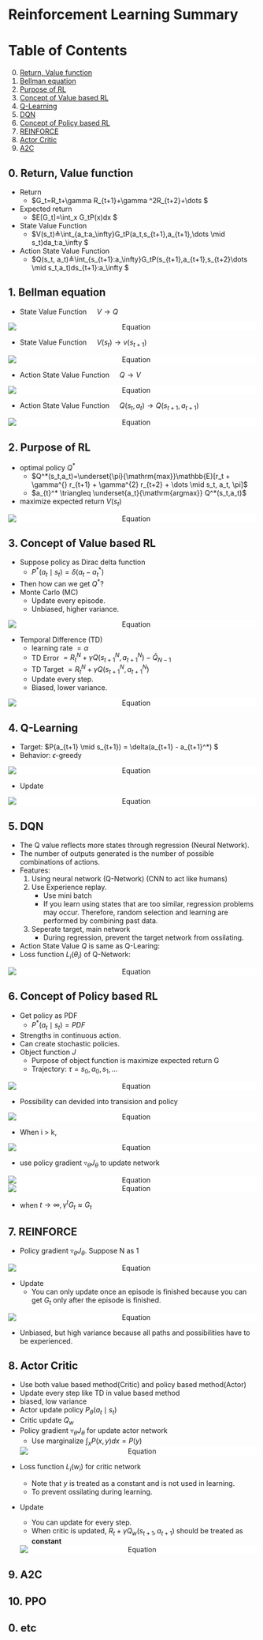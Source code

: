 # Reinforcement Learning Summary

# Table of Contents
0. [Return, Value function](#0-return-value-function)
1. [Bellman equation](#1-bellman-equation)
2. [Purpose of RL](#2-purpose-of-rl)
3. [Concept of Value based RL](#3-concept-of-value-based-rl)
4. [Q-Learning](#4-q-learning)
5. [DQN](#5-dqn)
6. [Concept of Policy based RL](#6-concept-of-policy-based-rl)
7. [REINFORCE](#7-reinforce)
8. [Actor Critic](#8-actor-critic)
9. [A2C](#9-a2c)

## 0. Return, Value function
- Return
    - $G_t=R_t+\gamma R_{t+1}+\gamma ^2R_{t+2}+\dots $
- Expected return
    - $E[G_t]=\int_x G_tP(x)dx $
- State Value Function
    - $V(s_t)≜\int_{a_t:a_\infty}G_tP(a_t,s_{t+1},a_{t+1},\dots \mid s_t)da_t:a_\infty $
- Action State Value Function
    - $Q(s_t, a_t)≜\int_{s_{t+1}:a_\infty}G_tP(s_{t+1},a_{t+1},s_{t+2}\dots \mid s_t,a_t)ds_{t+1}:a_\infty $

## 1. Bellman equation
- State Value Function $\quad V \rightarrow Q$
<div align="center">
    <img src="./figures/1_1.svg" alt="Equation" style="display: block; margin: 0 auto; background-color: white;">
</div>
<!-- $$\begin{align*}
V(s_t) &\triangleq \int_{a_t:a_\infty}G_tP(a_t,s_{t+1},a_{t+1},\dots \mid s_t)da_t:a_\infty \\
&=\int_{a_t}\int_{s_{t+1}:a_\infty}G_tP(s_{t+1},a_{t+1},\dots \mid s_t,a_t)ds_{t+1}:a_\infty P(a_t \mid s_t)da_t \\
&=\int_{a_t}Q(s_t,a_t) P(a_t \mid s_t)da_t
\end{align*}$$ -->

- State Value Function $\quad V(s_t) \rightarrow v(s_{t+1})$
<div align="center">
    <img src="./figures/1_2.svg" alt="Equation" style="display: block; margin: 0 auto; background-color: white;">
</div>
<!-- $$\begin{align*}
V(s_t) &\triangleq \int_{a_t:a_\infty}G_tP(a_t,s_{t+1},a_{t+1},\dots \mid s_t)da_t:a_\infty \\
&=\int_{a_t:s_{t+1}}\int_{a_{t+1}:a_\infty}(R_t+\gamma G_{t+1})P(a_{t+1},\dots \mid s_t,a_t,s_{t+1})da_{t+1}:a_\infty P(a_t,s_{t+1} \mid s_t)da_t:s_{t+1} \\
&=\int_{a_t:s_{t+1}}(R_t+\gamma V(s_{t+1}))P(a_ts_{t+1} \mid s_t)da_t:s_{t+1}
\end{align*}$$ -->

- Action State Value Function $\quad Q \rightarrow V$
<div align="center">
    <img src="./figures/1_3.svg" alt="Equation" style="display: block; margin: 0 auto; background-color: white;">
</div>
<!-- $$\begin{align*}
Q(s_t, a_t) &\triangleq \int_{s_{t+1}:a_\infty}G_t P(s_{t+1},a_{t+1},s_{t+2}\dots \mid s_t,a_t) ds_{t+1}:a_\infty \\
&= \int_{s_{t+1}} \int_{a_{t+1}:a_\infty} \big( R_t + \gamma G_{t+1} \big) P(a_{t+1} s_{t+2} \dots \mid s_t, a_t, s_{t+1}) da_{t+1}:a_\infty P(s_{t+1} \mid s_t, a_t) ds_{t+1} \\
&= \int_{s_{t+1}} \big( R_t + V(s_{t+1}) \big) P(s_{t+1} \mid s_t, a_t) ds_{t+1} 
\end{align*}$$ -->
    

- Action State Value Function $\quad Q(s_t,a_t) \rightarrow Q(s_{t+1},a_{t+1})$
<div align="center">
    <img src="./figures/1_4.svg" alt="Equation" style="display: block; margin: 0 auto; background-color: white;">
</div>
<!-- $$\begin{align*}
Q(s_t, a_t) &\triangleq \int_{s_{t+1}:a_\infty}G_t P(s_{t+1},a_{t+1},s_{t+2}\dots \mid s_t,a_t) ds_{t+1}:a_\infty \\
&= \int_{s_{t+1} a_{t+1}} \int_{s_{t+2}:a_\infty} \big( R_t + \gamma G_{t+1} \big) P(s_{t+2} \dots \mid s_t, a_t, s_{t+1}, a_{t+1}) ds_{t+2}:a_\infty P(s_{t+1}, a_{t+1} \mid s_t, a_t) ds_{t+1} a_{t+1} \\
&= \int_{s_{t+1} a_{t+1}} \big( R_t + \gamma Q(s_{t+1}, a_{t+1}) \big) P(s_{t+1}, a_{t+1} \mid s_t, a_t) ds_{t+1} da_{t+1} \\
&= \int_{s_{t+1} a_{t+1}} \big( R_t + \gamma Q(s_{t+1}, a_{t+1}) \big) P(s_{t+1} \mid s_t, a_t) P(a_{t+1} \mid s_{t+1}) ds_{t+1} a_{t+1}
\end{align*}$$ -->

## 2. Purpose of RL
- optimal policy $Q^*$
    - $Q^*(s_t,a_t)=\underset{\pi}{\mathrm{max}}\mathbb{E}[r_t + \gamma^{} r_{t+1} + \gamma^{2} r_{t+2} + \dots \mid s_t, a_t, \pi]$
    - $a_{t}^* \triangleq \underset{a_t}{\mathrm{argmax}} Q^*(s_t,a_t)$
- maximize expected return $V(s_t)$
<div align="center">
    <img src="./figures/2_1.svg" alt="Equation" style="display: block; margin: 0 auto; background-color: white;">
</div>
<!-- $$\begin{align*}
\mathrm{argmax} V(s_t) &= \mathrm{argmax} \int_{a_t} Q(s_t,a_t) P(a_t \mid s_t)da_t \\
&= \mathrm{argmax} \int_{a_t}Q^*(s_t,a_t) P(a_t \mid s_t)da_t
\end{align*}$$ -->

## 3. Concept of Value based RL
- Suppose policy as Dirac delta function
    - $P^* (a_t \mid s_t) = \delta (a_t - a_t^*)$
- Then how can we get $Q^*$?
- Monte Carlo (MC)
    - Update every episode.
    - Unbiased, higher variance.
<div align="center">
    <img src="./figures/3_1.svg" alt="Equation" style="display: block; margin: 0 auto; background-color: white;">
</div>
<!-- $$\begin{align*}
Q(s_t, a_t) \approx \frac{1}{N} \sum_{i=1}^NG_t^{(i)}
\end{align*}$$ -->

- Temporal Difference (TD)
    - learning rate $=\alpha$
    - TD Error $= R_t^N+\gamma Q(s_{t+1}^N, a_{t+1}^N) - \bar{Q}_{N-1}$
    - TD Target $= R_t^N+\gamma Q(s_{t+1}^N, a_{t+1}^N)$
    - Update every step.
    - Biased, lower variance.
<div align="center">
    <img src="./figures/3_2.svg" alt="Equation" style="display: block; margin: 0 auto; background-color: white;">
</div>
<!-- $$\begin{align*}
Q(s_t, a_t) &\approx \frac{1}{N} \sum_{i=1}^N (R_t^N + \gamma Q(s_{t+1}^N, a_{t+1}^N)) \triangleq \bar{Q}_{N} \\
&= \frac{1}{N} ((N-1) \bar{Q}_{N-1} + R_t^N + \gamma Q(s_{t+1}^N, a_{t+1}^N)) \\
&= \bar{Q}_{N-1} + \frac{1}{N} (R_t^N+ \gamma Q(s_{t+1}^N, a_{t+1}^N) - \bar{Q}_{N-1}) \\
\therefore \bar{Q}_{N} &= (1- \alpha ) \bar{Q}_{N-1} + \alpha (R_t^N + \gamma Q(s_{t+1}^N, a_{t+1}^N)) \\
\end{align*}$$ -->

## 4. Q-Learning
- Target: $P(a_{t+1} \mid s_{t+1}) = \delta(a_{t+1} - a_{t+1}^*) $
- Behavior: $\epsilon$-greedy
<div align="center">
    <img src="./figures/4_1.svg" alt="Equation" style="display: block; margin: 0 auto; background-color: white;">
</div>

<!-- $$\begin{align*}
Q(s_t, a_t) &= \int_{s_{t+1} a_{t+1}} \big( R_t + \gamma Q(s_{t+1}, a_{t+1}) \big) P(s_{t+1} \mid s_t, a_t) P(a_{t+1} \mid s_{t+1}) ds_{t+1} a_{t+1} \\
&= \int_{s_{t+1} a_{t+1}} \big( R_t + \gamma Q(s_{t+1}, a_{t+1}) \big) P(s_{t+1} \mid s_t, a_t) \delta(a_{t+1} - a_{t+1}^*) ds_{t+1} a_{t+1} \\
&= \int_{s_{t+1}} \big( R_t + \gamma Q(s_{t+1}, a_{t+1}^*) \big) P(s_{t+1} \mid s_t, a_t) ds_{t+1} \\
&= \int_{s_{t+1}} \big( R_t + \gamma \max _{a_{t+1}} Q(s_{t+1}, a_{t+1}) \big) P(s_{t+1} \mid s_t, a_t) ds_{t+1} \\
&= \frac{1}{N}\sum_{i=1}^N ( R_t^N + \gamma \max _{a_{t+1}} Q(s_{t+1}, a_{t+1}) \big) \\
Q^*(s, a) &= \mathbb{E}_{s' \sim \epsilon } [r + \gamma \max _{a'} Q^*(s', a') \mid s, a] \qquad Q_i \rightarrow Q^*  \ when \ i \rightarrow \infty \\
\end{align*}$$ -->

- Update
<div align="center">
    <img src="./figures/4_2.svg" alt="Equation" style="display: block; margin: 0 auto; background-color: white;">
</div>
<!-- $$\begin{align*}
\bar{Q}_{N} \leftarrow (1- \alpha ) \bar{Q}_{N-1} + \alpha (R_t^N + \gamma \max _{a_{t+1}} Q(s_{t+1}^N, a_{t+1}^N) \big )
\end{align*}$$ -->

## 5. DQN
- The Q value reflects more states through regression (Neural Network).
- The number of outputs generated is the number of possible combinations of actions.
- Features:
    1. Using neural network (Q-Network) (CNN to act like humans)
    2. Use Experience replay.
        - Use mini batch
        - If you learn using states that are too similar, regression problems may occur. Therefore, random selection and learning are performed by combining past data.
    3. Seperate target, main network
        - During regression, prevent the target network from ossilating.
- Action State Value $Q$ is same as Q-Learing:
- Loss function $L_i(\theta _i)$ of Q-Network:
<div align="center">
  <img src="./figures/5_1.svg" alt="Equation" style="display: block; margin: 0 auto; background-color: white;">
</div>
<!-- $$\begin{align*}
L_i(\theta _i) &=  \mathbb{E}_{s,a \sim p(\cdot) } [y_i - Q(s , a ; \theta _i)] \\
y_i &= \mathbb{E}_{s' \sim \epsilon } [r + \gamma \max _{a'} Q(s', a' ; \theta _{i-1}) \mid s, a] \\
{\triangledown}_{\theta _i} L_i(\theta _i) &= \mathbb{E}_{s,a \sim p(\cdot) ; s' \sim \epsilon} [(r + \gamma \max _{a'} Q(s', a' ; \theta _{i-1})-Q(s,a;\theta_i)){\triangledown}_{\theta _i} Q(s , a ; \theta_i )] \\
\end{align*}$$ -->

## 6. Concept of Policy based RL
- Get policy as PDF
    - $P^* (a_t \mid s_t) = PDF$
- Strengths in continuous action.
- Can create stochastic policies.
- Object function $J$ 
    - Purpose of object function is maximize expected return G
    - Trajectory: $\tau = {s_0, a_0, s_1, \dots}$
<div align="center">
  <img src="./figures/6_1.svg" alt="Equation" style="display: block; margin: 0 auto; background-color: white;">
</div>
<!-- $$\begin{align*}
J &\triangleq \mathbb{E}[G_0] \\
&=\int_\tau G_0 \ P(\tau) \ d\tau \\
J_\theta&=\int_\tau G_0 \ P_\theta(\tau) \ d\tau \\
\end{align*}$$ -->

- Possibility can devided into transision and policy
<div align="center">
  <img src="./figures/6_2.svg" alt="Equation" style="display: block; margin: 0 auto; background-color: white;">
</div>
<!-- $$\begin{align*}
{P_\theta(\tau)} &= {P_\theta(s_0, a_0, s_1, \dots)} \\
&= P(s_0)P_\theta(a_0, s_1, \dots \mid s_0) \\
&= P(s_0)P_\theta(a_0 \mid s_0)P_\theta(a_0, s_1, \dots \mid s_0, a_0) \\
&= P(s_0)P_\theta(a_0 \mid s_0)P(s_1 \mid s_0,a_0) P_\theta(a_ 1\mid s_0,a_0,s_1) \dots \\
&= P(s_0)P_\theta(a_0 \mid s_0)P(s_1 \mid s_0,a_0) P_\theta(a_ 1\mid s_0) \dots \\
&= transision \times policy \times transision \times policy \times \dots \\
{\triangledown}_{\theta} \ln{P_\theta(\tau)} &= \sum_{t=0}^{\infty}{{\triangledown}_{\theta} \ln{P_\theta (a_t \mid s_t)} }\\
\end{align*}$$ -->

- When i > k,
<div align="center">
  <img src="./figures/6_3.svg" alt="Equation" style="display: block; margin: 0 auto; background-color: white;">
</div>
<!-- $$\begin{align*}
P_\theta(\tau) &= P_\theta(a_i \mid \tau_{-a_i})P(\tau_{-a_i}) \\
&= P_\theta(a_i \mid s_i)P(\tau_{-a_i}) \\
\int_\tau R_k {\triangledown}_{\theta} \ln{P_\theta (a_i \mid s_i)} \ P_\theta(\tau)d\tau &= \int_\tau R_k {\triangledown}_{\theta} \ln{P_\theta (a_i \mid s_i)} \ P_\theta(a_i \mid s_i)P(\tau_{-a_i}) d\tau \\
&= \int_{\tau_{-a_i}} R_k \int_{a_i} {\triangledown}_{\theta} \ln{P_\theta (a_i \mid s_i)} \ P_\theta(a_i \mid s_i)da_i P(\tau_{-a_i})d\tau_{-a_i} \\
&= \int_{\tau_{-a_i}} R_k \int_{a_i} {\triangledown}_{\theta} P_\theta(a_i \mid s_i)da_i P(\tau_{-a_i})d\tau_{-a_i} \\
&= \int_{\tau_{-a_i}} R_k {\triangledown}_{\theta} \int_{a_i} P_\theta(a_i \mid s_i)da_i P(\tau_{-a_i})d\tau_{-a_i} \\
&= \int_{\tau_{-a_i}} R_k {\triangledown}_{\theta} P(\tau_{-a_i})d\tau_{-a_i} \\
&= 0 \\
\end{align*}$$ -->

- use policy gradient $\triangledown_\theta J_\theta$ to update network
<div align="center">
  <img src="./figures/6_4.svg" alt="Equation" style="display: block; margin: 0 auto; background-color: white;">
</div>
<!-- $$\begin{align*}
\theta \leftarrow \theta + \alpha{\triangledown}_{\theta} J_\theta
\end{align*}$$ -->

<div align="center">
  <img src="./figures/6_5.svg" alt="Equation" style="display: block; margin: 0 auto; background-color: white;">
</div>
<!-- $$\begin{align*}
{\triangledown}_{\theta} J_\theta &\triangleq \frac{\partial J_\theta}{\partial \theta} \\
&={\triangledown}_{\theta}\int_\tau G_0 \ P_\theta(\tau)d\tau \\
&=\int_\tau G_0 \ {\triangledown}_{\theta} \ P_\theta(\tau)d\tau \\
&=\int_\tau G_0 \ {\triangledown}_{\theta} \ \ln{P_\theta(\tau)} \ P_\theta(\tau)d\tau \\
&=\int_\tau (R_0 + \gamma R_1 + \gamma^2 R_2 \dots) \ ({\triangledown}_{\theta} \ln{P_\theta (a_0 \mid s_0)} + {\triangledown}_{\theta} \ln{P_\theta (a_1 \mid s_1)}+\dots) \ P_\theta(\tau)d\tau \\
&=\int_\tau \sum_{t=0}^{\infty} \ ({\triangledown}_{\theta} \ln{P_\theta (a_t \mid s_t)} \times (\sum_{k=t}^{\infty}{\gamma ^k R_k}) ) \ P_\theta(\tau)d\tau \\
&=\int_\tau \sum_{t=0}^{\infty} \ ({\triangledown}_{\theta} \ln{P_\theta (a_t \mid s_t)} \times (\sum_{k=t}^{\infty}{\gamma ^t \gamma ^{k-t} R_k}) ) \ P_\theta(\tau)d\tau \\
&=\int_\tau \sum_{t=0}^{\infty} \ ({\triangledown}_{\theta} \ln{P_\theta (a_t \mid s_t)} \times ({\gamma ^t G_t}) ) \ P_\theta(\tau)d\tau \\
&\approx \int_\tau \sum_{t=0}^{\infty} \ ({\triangledown}_{\theta} \ln{P_\theta (a_t \mid s_t)} \times G_t ) \ P_\theta(\tau)d\tau \\
\end{align*}$$ -->

- when $t \rightarrow \infty , {\gamma ^t G_t} \approx {G_t}$

## 7. REINFORCE
- Policy gradient $\triangledown_\theta J_\theta$. Suppose N as 1
<div align="center">
  <img src="./figures/7_1.svg" alt="Equation" style="display: block; margin: 0 auto; background-color: white;">
</div>

<!-- $$\begin{align*}
{\triangledown}_{\theta} J_\theta &\approx \int_\tau \sum_{t=0}^{\infty} \ ({\triangledown}_{\theta} \ln{P_\theta (a_t \mid s_t)} \ G_t ) \ P_\theta(\tau)d\tau \\
&\approx \frac{1}{N}\sum_{}^{N} \sum_{t=0}^{\infty} \ ({\triangledown}_{\theta} \ln{P_\theta (a_t \mid s_t)} \ G_t ) \\
&\approx \sum_{t=0}^{\infty} \ ({\triangledown}_{\theta} \ln{P_\theta (a_t \mid s_t)} \ G_t ) \\
\end{align*}$$ -->

- Update
    - You can only update once an episode is finished because you can get $G_t$ only after the episode is finished.
<div align="center">
  <img src="./figures/7_2.svg" alt="Equation" style="display: block; margin: 0 auto; background-color: white;">
</div>
<!-- $$\begin{align*}
\theta &\leftarrow \theta + \alpha {\triangledown}_{\theta} J_\theta\\
&\leftarrow \theta + \alpha \sum_{t=0}^{\infty} \ {\triangledown}_{\theta} \ln{P_\theta (a_t \mid s_t)} \ G_t \\
\end{align*}$$ -->

- Unbiased, but high variance because all paths and possibilities have to be experienced.

## 8. Actor Critic
- Use both value based method(Critic) and policy based method(Actor)
- Update every step like TD in value based method
- biased, low variance
- Actor update policy $P_\theta (a_t \mid s_t)$
- Critic update $Q_w$
- Policy gradient $\triangledown_\theta J_\theta$ for update actor network
    - Use marginalize $\int_{x} P(x,y)dx = P(y)$
    <div align="center">
        <img src="./figures/8_1.svg" alt="Equation" style="display: block; margin: 0 auto; background-color: white;">
    </div>
<!-- $$\begin{align*}
{\triangledown}_{\theta} J_\theta &\approx \int_\tau \sum_{t=0}^{\infty} \ {\triangledown}_{\theta} \ln{P_\theta (a_t \mid s_t)} G_t \ P_\theta(\tau)d\tau \\
&= \sum_{t=0}^{\infty} \int_\tau \ {\triangledown}_{\theta} \ln{P_\theta (a_t \mid s_t)} G_t \ P_\theta(\tau)d\tau \\
&= \sum_{t=0}^{\infty} \int_{s_0,a_0,\dots s_t,a_t} \ {\triangledown}_{\theta} \ln{P_\theta (a_t \mid s_t)} \int_{s_{t+1}, a_{t+1}, \dots} G_t \ P_\theta(s_{t+1}, a_{t+1}, \dots \mid s_t,a_t)ds_{t+1}, a_{t+1}, \dots P(s_0,a_0,\dots ,s_t,a_t) ds_0, a_0, \dots ,s_t,a_t\\
&= \sum_{t=0}^{\infty} \int_{s_0,a_0,\dots s_t,a_t} \ {\triangledown}_{\theta} \ln{P_\theta (a_t \mid s_t)} Q(s_t, a_t) P(s_0,a_0,\dots ,s_t,a_t) ds_0, a_0, \dots ,s_t,a_t \\
&= \sum_{t=0}^{\infty} \int_{s_t,a_t} \ {\triangledown}_{\theta} \ln{P_\theta (a_t \mid s_t)} Q(s_t, a_t) P(s_t,a_t) ds_t, a_t  \qquad \qquad (marginalize)\\
&\approx \mathbb{E}_{P}[{\triangledown}_{\theta} \ln{P_\theta (a_t \mid s_t)} Q(s_t, a_t)]\\
\end{align*}$$ -->

- Loss function $L_i(w_i)$ for critic network
    - Note that $y$ is treated as a constant and is not used in learning.
    - To prevent ossilating during learning.

- Update
    - You can update for every step.
    - When critic is updated, $R_t + \gamma Q_w(s_{t+1}, a_{t+1})$ should be treated as __constant__
    <div align="center">
        <img src="./figures/8_2.svg" alt="Equation" style="display: block; margin: 0 auto; background-color: white;">
    </div>
<!-- $$\begin{align*}
Actor \quad
\theta &\leftarrow \theta + \alpha {\triangledown}_{\theta} J_\theta\\
&\leftarrow \theta + \alpha {\triangledown}_{\theta} \ln{P_\theta (a_t \mid s_t)} Q(s_t, a_t) \\
Critic \quad
w &\leftarrow w + \beta {\triangledown}_{w} L_w\\
&\leftarrow w + \beta (R_t + \gamma Q_w(s_{t+1}, a_{t+1})-Q_w(s_t,a_t)){\triangledown}_{w_i} Q_w(s_t , a_t )\\
\end{align*}$$ -->


## 9. A2C
## 10. PPO

## 0. etc


<!--
<div align="center">
  <img src="./figures/?.svg" alt="Equation" style="display: block; margin: 0 auto; background-color: white;">
</div>
-->